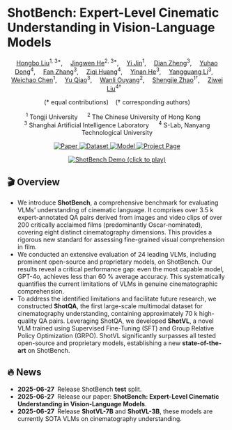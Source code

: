 # ShotBench: Expert-Level Cinematic Understanding in Vision-Language Models

<p align="center">
    <a href='https://github.com/Alexios-hub' target='_blank'>Hongbo Liu</a><sup>1, 3*</sup>,&emsp;
    <a href='https://github.com/hejingwenhejingwen' target='_blank'>Jingwen He</a><sup>2, 3*</sup>,&emsp;
    <a href='https://github.com/MQN-80' target='_blank'>Yi Jin</a><sup>1</sup>,&emsp;
    <a href='https://zhengdian1.github.io/' target='_blank'>Dian Zheng</a><sup>3</sup>,&emsp;
    <a href='https://scholar.google.com/citations?hl=zh-CN&user=kMui170AAAAJ' target='_blank'>Yuhao Dong</a><sup>4</sup>,&emsp;
    <a href='https://github.com/zhangfan-p' target='_blank'>Fan Zhang</a><sup>3</sup>,&emsp;
    <a href='https://ziqihuangg.github.io/' target='_blank'>Ziqi Huang</a><sup>4</sup>,&emsp;
    <a href='https://scholar.google.com/citations?user=EgfF_CEAAAAJ&hl=en' target='_blank'>Yinan He</a><sup>3</sup>,&emsp;
    <a href='https://yg256li.github.io/' target='_blank'>Yangguang Li</a><sup>3</sup>,&emsp;
    <a href='https://dblp.org/pid/98/120-1.html' target='_blank'>Weichao Chen</a><sup>1</sup>,&emsp;
    <a href='https://mmlab.siat.ac.cn/yuqiao' target='_blank'>Yu Qiao</a><sup>3</sup>,&emsp;
    <a href='https://wlouyang.github.io/' target='_blank'>Wanli Ouyang</a><sup>2</sup>,&emsp;
    <a href='https://orcid.org/0000-0002-4301-394X' target='_blank'>Shengjie Zhao</a><sup>1&dagger;</sup>,&emsp;
    <a href='https://liuziwei7.github.io/' target='_blank'>Ziwei Liu</a><sup>4&dagger;</sup>&emsp;
</p>

<p align="center">
  (* equal contributions) &nbsp;&nbsp; († corresponding authors)
</p>

<p align="center">
  <sup>1</sup> Tongji University &emsp;
  <sup>2</sup> The Chinese University of Hong Kong &emsp;<br>
  <sup>3</sup> Shanghai Artificial Intelligence Laboratory &emsp;
  <sup>4</sup> S-Lab, Nanyang Technological University
</p>

<p align="center">
  <a href="https://arxiv.org/abs/2506.21356">
    <img src="https://img.shields.io/badge/Paper-arXiv%3A2506.21356-B31B1B?logo=arxiv" alt="Paper">
  </a>
  <a href="https://huggingface.co/datasets/Vchitect/ShotBench">
    <img src="https://img.shields.io/badge/Dataset-HuggingFace-orange?logo=huggingface" alt="Dataset">
  </a>
  <a href="https://huggingface.co/collections/Vchitect/shot-vl-685e541cdc5583148b36c12f">
    <img src="https://img.shields.io/badge/Model-ShotVL-green" alt="Model">
  </a>
  <a href="https://vchitect.github.io/ShotBench-project/">
    <img src="https://img.shields.io/badge/Project&nbsp;Page-Website-lightgrey?logo=googlechrome" alt="Project Page">
  </a>
</p>
<p align="center">
  <a href="https://www.youtube.com/watch?v=MJBJlJEsPFM">
    <img src="assets/shotbench_demo.gif" alt="ShotBench Demo (click to play)">
  </a>
</p>


## 🎬 Overview
- We introduce **ShotBench**, a comprehensive benchmark for evaluating VLMs’ understanding of cinematic language. It comprises over 3.5 k expert-annotated QA pairs derived from images and video clips of over 200 critically acclaimed films (predominantly Oscar-nominated), covering eight distinct cinematography dimensions. This provides a rigorous new standard for assessing fine-grained visual comprehension in film.
- We conducted an extensive evaluation of 24 leading VLMs, including prominent open-source and proprietary models, on ShotBench. Our results reveal a critical performance gap: even the most capable model, GPT-4o, achieves less than 60 % average accuracy. This systematically quantifies the current limitations of VLMs in genuine cinematographic comprehension.
- To address the identified limitations and facilitate future research, we constructed **ShotQA**, the first large-scale multimodal dataset for cinematography understanding, containing approximately 70 k high-quality QA pairs. Leveraging ShotQA, we developed **ShotVL**, a novel VLM trained using Supervised Fine-Tuning (SFT) and Group Relative Policy Optimization (GRPO). ShotVL significantly surpasses all tested open-source and proprietary models, establishing a new **state-of-the-art** on ShotBench.

## 🔥 News
- **2025-06-27** Release ShotBench **test** split.  
- **2025-06-27** Release our paper: **ShotBench: Expert-Level Cinematic Understanding in Vision-Language Models**.  
- **2025-06-27** Release **ShotVL-7B** and **ShotVL-3B**, these models are currently SOTA VLMs on cinematography understanding.
